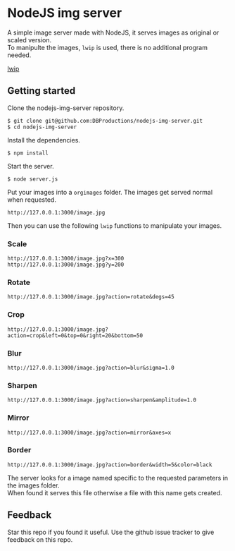 # NodeJS img server

A simple image server made with NodeJS, it serves images as original or scaled version.  
To manipulte the images, `lwip` is used, there is no additional program needed.

[lwip](https://www.npmjs.com/package/lwip)

## Getting started

Clone the nodejs-img-server repository.

    $ git clone git@github.com:DBProductions/nodejs-img-server.git
    $ cd nodejs-img-server

Install the dependencies.

    $ npm install

Start the server.

    $ node server.js

Put your images into a `orgimages` folder.
The images get served normal when requested.

    http://127.0.0.1:3000/image.jpg

Then you can use the following `lwip` functions to manipulate your images.

### Scale

    http://127.0.0.1:3000/image.jpg?x=300
    http://127.0.0.1:3000/image.jpg?y=200

### Rotate

    http://127.0.0.1:3000/image.jpg?action=rotate&degs=45

### Crop

    http://127.0.0.1:3000/image.jpg?action=crop&left=0&top=0&right=20&bottom=50

### Blur

    http://127.0.0.1:3000/image.jpg?action=blur&sigma=1.0

### Sharpen

    http://127.0.0.1:3000/image.jpg?action=sharpen&amplitude=1.0

### Mirror

    http://127.0.0.1:3000/image.jpg?action=mirror&axes=x

### Border
    
    http://127.0.0.1:3000/image.jpg?action=border&width=5&color=black

The server looks for a image named specific to the requested parameters in the images folder.  
When found it serves this file otherwise a file with this name gets created.

## Feedback
Star this repo if you found it useful. Use the github issue tracker to give feedback on this repo.